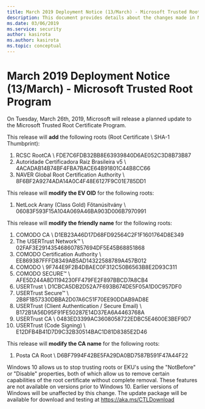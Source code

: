 ```yaml
---
title: March 2019 Deployment Notice (13/March) - Microsoft Trusted Root Program 
description: This document provides details about the changes made in March 2019 to the root store.
ms.date: 03/06/2019
ms.service: security
author: kasirota
ms.author: kasirota
ms.topic: conceptual
---
```


# March 2019 Deployment Notice (13/March) - Microsoft Trusted Root Program 

On Tuesday, March 26th, 2019, Microsoft will release a planned update to the Microsoft Trusted Root Certificate Program.

This release will **add** the following roots (Root Certificate \\ SHA-1 Thumbprint):

1.  RCSC RootCA \\ FDE7C6FDB32BB8E63939840D6AE052C3D8B73B87
2.  Autoridade Certificadora Raiz Brasileira v5 \\ 4ACADAB14B74BF4FBA7BACE64B91801C44B8CC66
3.  NAVER Global Root Certification Authority	\\ 8F6BF2A9274ADA14A0C4F48E6127F9C01E785DD1
    

This release will **modify the EV OID** for the following roots:

1. NetLock Arany (Class Gold) Főtanúsítvány \\	06083F593F15A104A069A46BA903D006B7970991
    
This release will **modify the friendly name** for the
following roots:

1. COMODO CA \\	D1EB23A46D17D68FD92564C2F1F1601764D8E349
2. The USERTrust Network™ \\	02FAF3E291435468607857694DF5E45B68851868
3. COMODO Certification Authority	\\	EE869387FFFD8349AB5AD14322588789A457B012
4. COMODO	\\	9F744E9F2B4DBAEC0F312C50B6563B8E2D93C311
5. COMODO SECURE™	\\	AFE5D244A8D1194230FF479FE2F897BBCD7A8CB4
6. USERTrust	\\	D1CBCA5DB2D52A7F693B674DE5F05A1D0C957DF0
7. USERTrust Secure™	\\	2B8F1B57330DBBA2D07A6C51F70EE90DDAB9AD8E
8. USERTrust (Client Authentication / Secure Email)	\\	B172B1A56D95F91FE50287E14D37EA6A4463768A
9. USERTrust CA	\\	0483ED3399AC3608058722EDBC5E4600E3BEF9D7
10. USERTrust (Code Signing)	\\	E12DFB4B41D7D9C32B30514BAC1D81D8385E2D46

This release will **modify the CA name** for the following roots:

1.  Posta CA Root \\ D6BF7994F42BE5FA29DA0BD7587B591F47A44F22

Windows 10 allows us to stop trusting roots or EKU's using the "NotBefore" or "Disable" properties, both of which allow us to remove certain capabilities of the root certificate without complete removal. These features are not available on versions prior to Windows 10. Earlier versions of Windows will be unaffected by this change. The update package will be available for download and testing at
<https://aka.ms/CTLDownload>
